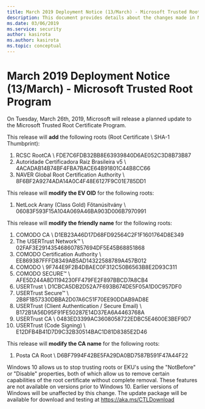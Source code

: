 ```yaml
---
title: March 2019 Deployment Notice (13/March) - Microsoft Trusted Root Program 
description: This document provides details about the changes made in March 2019 to the root store.
ms.date: 03/06/2019
ms.service: security
author: kasirota
ms.author: kasirota
ms.topic: conceptual
---
```


# March 2019 Deployment Notice (13/March) - Microsoft Trusted Root Program 

On Tuesday, March 26th, 2019, Microsoft will release a planned update to the Microsoft Trusted Root Certificate Program.

This release will **add** the following roots (Root Certificate \\ SHA-1 Thumbprint):

1.  RCSC RootCA \\ FDE7C6FDB32BB8E63939840D6AE052C3D8B73B87
2.  Autoridade Certificadora Raiz Brasileira v5 \\ 4ACADAB14B74BF4FBA7BACE64B91801C44B8CC66
3.  NAVER Global Root Certification Authority	\\ 8F6BF2A9274ADA14A0C4F48E6127F9C01E785DD1
    

This release will **modify the EV OID** for the following roots:

1. NetLock Arany (Class Gold) Főtanúsítvány \\	06083F593F15A104A069A46BA903D006B7970991
    
This release will **modify the friendly name** for the
following roots:

1. COMODO CA \\	D1EB23A46D17D68FD92564C2F1F1601764D8E349
2. The USERTrust Network™ \\	02FAF3E291435468607857694DF5E45B68851868
3. COMODO Certification Authority	\\	EE869387FFFD8349AB5AD14322588789A457B012
4. COMODO	\\	9F744E9F2B4DBAEC0F312C50B6563B8E2D93C311
5. COMODO SECURE™	\\	AFE5D244A8D1194230FF479FE2F897BBCD7A8CB4
6. USERTrust	\\	D1CBCA5DB2D52A7F693B674DE5F05A1D0C957DF0
7. USERTrust Secure™	\\	2B8F1B57330DBBA2D07A6C51F70EE90DDAB9AD8E
8. USERTrust (Client Authentication / Secure Email)	\\	B172B1A56D95F91FE50287E14D37EA6A4463768A
9. USERTrust CA	\\	0483ED3399AC3608058722EDBC5E4600E3BEF9D7
10. USERTrust (Code Signing)	\\	E12DFB4B41D7D9C32B30514BAC1D81D8385E2D46

This release will **modify the CA name** for the following roots:

1.  Posta CA Root \\ D6BF7994F42BE5FA29DA0BD7587B591F47A44F22

Windows 10 allows us to stop trusting roots or EKU's using the "NotBefore" or "Disable" properties, both of which allow us to remove certain capabilities of the root certificate without complete removal. These features are not available on versions prior to Windows 10. Earlier versions of Windows will be unaffected by this change. The update package will be available for download and testing at
<https://aka.ms/CTLDownload>
